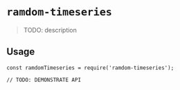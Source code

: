 # `ramdom-timeseries`

> TODO: description

## Usage

```
const ramdomTimeseries = require('ramdom-timeseries');

// TODO: DEMONSTRATE API
```
